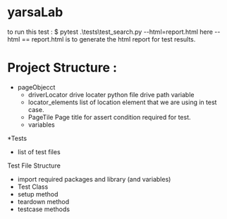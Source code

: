 # yarsaLab
to run this test : 
  $ pytest .\tests\test_search.py --html=report.html
  here --html == report.html is to generate the html report for test results.
  
# Project Structure : 
* pageObjecct 
  * driverLocator 
      drive locater python file drive path variable
  * locator_elements
      list of location element that we are using in test case.
  * PageTile 
  Page title for assert condition required for test.
  * variables 
  
 *Tests 
  - list of test files
  
Test File Structure 
  * import required packages and library (and variables)
  * Test Class 
  * setup method
  * teardown method
  * testcase methods
